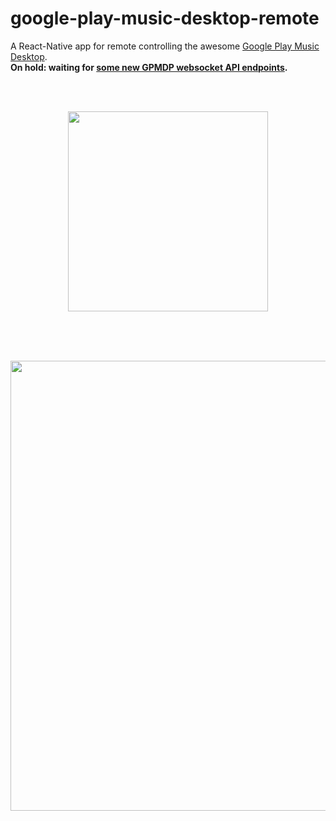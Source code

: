 # google-play-music-desktop-remote
A React-Native app for remote controlling the awesome [Google Play Music Desktop](https://github.com/MarshallOfSound/Google-Play-Music-Desktop-Player-UNOFFICIAL-).  
**On hold: waiting for [some new GPMDP websocket API endpoints](https://github.com/MarshallOfSound/Google-Play-Music-Desktop-Player-UNOFFICIAL-/issues/845).**

<br />
<br />

<p align="center">
  <img align="center" src="https://raw.githubusercontent.com/mmazzarolo/google-play-music-desktop-remote/master/extras/emulator-screen.png" width="320">
</p>

<br />
<br />
<br />

<p align="center">
  <img align="center" src="https://raw.githubusercontent.com/mmazzarolo/google-play-music-desktop-remote/master/extras/gpmdp-and-emulator.png" width="720">  
</p>
